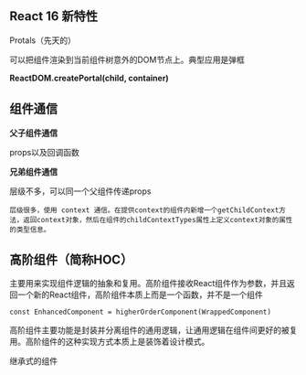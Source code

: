 ## React 16 新特性

Protals（先天的）

可以把组件渲染到当前组件树意外的DOM节点上。典型应用是弹框

**ReactDOM.createPortal(child, container)**


## 组件通信

**父子组件通信**

props以及回调函数

**兄弟组件通信**

层级不多，可以同一个父组件传递props
    
    层级很多，使用 context 通信。在提供context的组件内新增一个getChildContext方法，返回context对象，然后在组件的childContextTypes属性上定义context对象的属性的类型信息。

## 高阶组件（简称HOC）

主要用来实现组件逻辑的抽象和复用。高阶组件接收React组件作为参数，并且返回一个新的React组件，高阶组件本质上而是一个函数，并不是一个组件

`
const EnhancedComponent = higherOrderComponent(WrappedComponent)
`

高阶组件主要功能是封装并分离组件的通用逻辑，让通用逻辑在组件间更好的被复用。高阶组件的这种实现方式本质上是装饰着设计模式。

继承式的组件